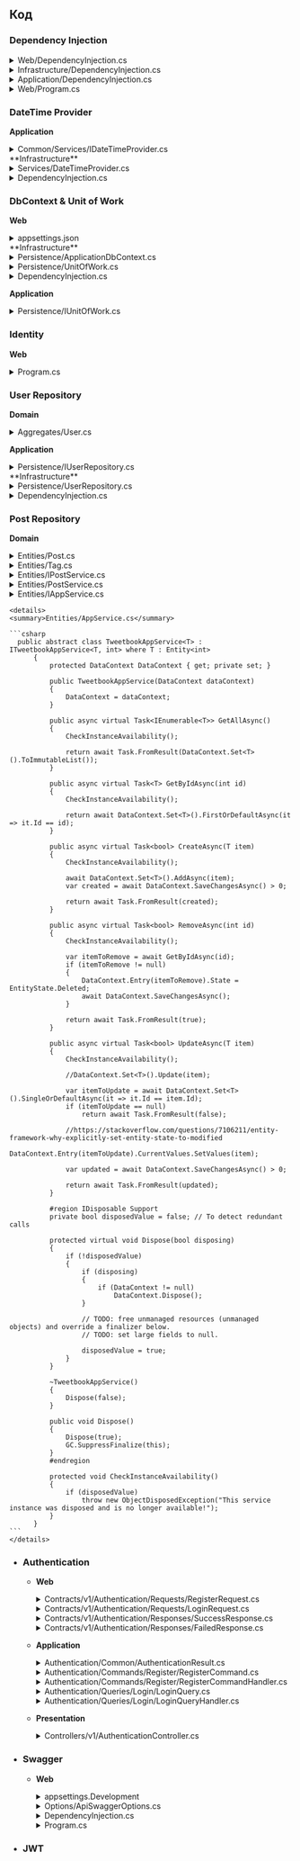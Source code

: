 ## Код

### Dependency Injection
<details>
<summary>Web/DependencyInjection.cs</summary>
      
      ```csharp
              public static IServiceCollection AddPresentation(this IServiceCollection services)
              {
                  services.AddIdentity<IdentityUser, IdentityRole>(options =>
                  {
                      options.Password.RequireDigit = false;
                      options.Password.RequireNonAlphanumeric = false;
                      options.Password.RequireUppercase = false;
                      options.Password.RequiredLength = 6;
                  })
          .AddRoles<IdentityRole>()
          .AddEntityFrameworkStores<ApplicationDbContext>();

                  services.AddSwaggerGen(x =>
                  {
                      x.SwaggerDoc("v1", new Microsoft.OpenApi.Models.OpenApiInfo {Title="My Api", Version="v1" });
                  });
                  return services;
              }
      ```
</details>
<details>
<summary>Infrastructure/DependencyInjection.cs</summary>
      
      ```csharp
      public static IServiceCollection AddInfrastructure(this IServiceCollection services, ConfigurationManager config)
        {
            return services;
        }
      ```
</details>
<details>
<summary>Application/DependencyInjection.cs</summary>
      
      ```csharp
      public static IServiceCollection AddApplication(this IServiceCollection services)
        {
            services.AddMediatR(typeof(DependencyInjection).Assembly);
            return services;
        }
      ```
</details>
<details>
<summary>Web/Program.cs</summary>

      ```csharp
      var builder = WebApplication.CreateBuilder(args);
      {
          builder.Services.AddApplication();
          builder.Services.AddInfrastructure(builder.Configuration);
          builder.Services.AddPresentation();
          builder.Services.AddControllers();
      }

      var app = builder.Build();
      {
          app.UseHttpsRedirection();
          
          Assembly presentationAssembly = typeof(Presentation.AssemblyReference).Assembly;
          app.MapControllers().AddApplicationPart(presentationAssembly);
  
          app.Run();
      }
      ```
</details>
  
### DateTime Provider
**Application**
<details>
<summary>Common/Services/IDateTimeProvider.cs</summary>
      
      ```csharp
      public interface IDateTimeProvider
      {
          DateTime UtcNow { get; }
      }
      ```
</details>
**Infrastructure**
<details>
<summary>Services/DateTimeProvider.cs</summary>
      
      ```csharp
      public class DateTimeProvider : IDateTimeProvider
      {
          public DateTime UtcNow => DateTime.UtcNow;
      }
      ```
</details>
<details>
      <summary>DependencyInjection.cs</summary>
      Добавить
      
      ```csharp
      services.AddSingleton<IDateTimeProvider, DateTimeProvider>();
      ```
</details>

### DbContext & Unit of Work
**Web**
<details>
<summary>appsettings.json</summary>
      
    ```json
        "ConnectionStrings": {
        "DefaultConnection": "Data Source=(localdb)\\MSSQLLocalDB;Initial Catalog=Portfolio2022;Integrated Security=True;
        Connect Timeout=30;Encrypt=False;TrustServerCertificate=False;ApplicationIntent=ReadWrite;MultiSubnetFailover=False"
        }
    ```
</details>
**Infrastructure**
<details>
<summary>Persistence/ApplicationDbContext.cs</summary>
      
      ```csharp
        public class ApplicationDbContext : IdentityDbContext
        {
            public ApplicationDbContext(DbContextOptions<ApplicationDbContext> options) : base(options)
            {

            }

            public DbSet<User> Users { get; set; }

            public DbSet<Post> Posts { get; set; }
        }
      ```
</details>  
      
<details>
<summary>Persistence/UnitOfWork.cs</summary>
      
      ```csharp
      public sealed class UnitOfWork : IUnitOfWork
      {
          private readonly ApplicationDbContext _ctx;

          public UnitOfWork(ApplicationDbContext ctx)
          {
              _ctx = ctx;
          }

          public Task SaveChangesAsync(CancellationToken cancellationToken = default)
          {
              return _ctx.SaveChangesAsync(cancellationToken);
          }
      }
      ```
</details>

<details>
<summary>DependencyInjection.cs</summary>
      
      ```csharp
        public static IServiceCollection AddInfrastructure(this IServiceCollection services, IConfiguration configuration)
        {
            services.AddDbContext<ApplicationDbContext>(options => options.UseSqlServer(configuration["DefaultConnection"]));
        }
      ```
      
</details>
      
**Application**
<details>
<summary>Persistence/IUnitOfWork.cs</summary>
      
      ```csharp
     
      ```
</details>
      
### Identity
**Web**
<details>
<summary>Program.cs</summary>
      
    ```csharp
      var builder = WebApplication.CreateBuilder(args);
      {
          builder.Services.AddIdentity<IdentityUser, IdentityRole>(options =>
          {
              options.Password.RequireDigit = false;
              options.Password.RequireNonAlphanumeric = false;
              options.Password.RequireUppercase = false;
              options.Password.RequiredLength = 6;
          })
              .AddRoles<IdentityRole>()
              .AddEntityFrameworkStores<ApplicationDbContext>();
      }
      var app = builder.Build();
      {
          {
              IServiceScope scope = app.Services.CreateScope();
              ApplicationDbContext ctx = scope.ServiceProvider.GetRequiredService<ApplicationDbContext>();
              UserManager<IdentityUser> userManager = scope.ServiceProvider.GetRequiredService<UserManager<IdentityUser>>();
              RoleManager<IdentityRole> roleManager = scope.ServiceProvider.GetRequiredService<RoleManager<IdentityRole>>();

              ctx.Database.EnsureCreated();

              IdentityRole adminRole = new IdentityRole("Admin");
              if (!ctx.Roles.Any())
              {
                  roleManager.CreateAsync(adminRole).GetAwaiter().GetResult();
              }

              if (!ctx.Users.Any(u => u.UserName == "admin"))
              {
                  IdentityUser adminUser = new IdentityUser
                  {
                      UserName = "admin",
                      Email = "admin@example.com"
                  };
                  userManager.CreateAsync(adminUser, "P@ssword123!").GetAwaiter().GetResult();
                  userManager.AddToRoleAsync(adminUser, adminRole.Name).GetAwaiter().GetResult();
              }        
          }
      }
    ```
</details>
      
### User Repository  
**Domain**
<details>
<summary>Aggregates/User.cs</summary>
      
      ```csharp
        public class User
        {
            public Guid Id { get; set; } = Guid.NewGuid();
            public string FirstName { get; set; } = null!;
            public string LastName { get; set; } = null!;
            public string Email { get; set; } = null!;
            public string Password { get; set; } = null!;
        }
      ```
</details>  
      
**Application**
<details>
<summary>Persistence/IUserRepository.cs</summary>
      
      ```csharp
        public interface IUserRepository
        {
            User? GetUserByEmail(string email);
            void Add(User user);
        }
      ```
</details>
**Infrastructure**
<details>
<summary>Persistence/UserRepository.cs</summary>
      
      ```csharp
        public class UserRepository : IUserRepository
        {
            private static readonly List<User> _users = new();

            public User? GetUserByEmail(string email)
            {
                return _users.SingleOrDefault(u => u.Email == email);
            }

            public void Add(User user)
            {
                _users.Add(user);
            }
        }
      ```
</details>
<details>
<summary>DependencyInjection.cs</summary>
      
      ```csharp
        public static class DependencyInjection
        {
            public static IServiceCollection AddInfrastructure(this IServiceCollection services)
            {
                services.AddScoped<IUserRepository, UserRepository>();
                return services;
            }
        }
      ```
</details> 

### Post Repository  
**Domain**
<details>
<summary>Entities/Post.cs</summary>
    
    ```csharp
        public class Post : Entity<int>
        {
            public DateTime CreationDate { get; set; }
            public string Author { get; set; }
            public string Title { get; set; }
            public string Content { get; set; }
            public DateTime? DisplayUntil { get; set; }
            public string UserId { get; set; }
            public virtual ICollection<Tag> Tags { get; set; }
        }
    ```
</details>

<details>
    <summary>Entities/Tag.cs</summary>
    
    ```csharp
        public class Tag : Entity<int>
        {
            public string Text { get; set; }

            public int? PostId { get; set; }

            [ForeignKey(nameof(PostId))]
            public Post Post { get; set; }
        }
    ```
</details>      
    
<details>
<summary>Entities/IPostService.cs</summary>
    
    
    ```csharp
      public interface IPostService : ITweetbookAppService<Post,int>
      {
          Task<IEnumerable<Tag>> GetTagsByPostAsync(int postId);
          Task<Tag> CreatePostTagAsync(Tag tag);
      }
    ```
</details>       
    
<details>
<summary>Entities/PostService.cs</summary>
    
    ```csharp
        public class PostService : TweetbookAppService<Post>, IPostService
        {
            //private readonly IHttpContextAccessor _httpContextAccessor;

            //public PostService(DataContext dataContext, IHttpContextAccessor httpContextAccessor) : base(dataContext)
            //{
            //    _httpContextAccessor = httpContextAccessor;
            //}

            public PostService(DataContext dataContext) : base(dataContext) {}

            public override async Task<bool> UpdateAsync(Post item)
            {
                CheckInstanceAvailability();

                var itemToUpdate = await GetByIdAsync(item.Id);
                if (itemToUpdate == null)
                    return await Task.FromResult(false);

                //The infrastructure evaluates for us via PostOwnershipValidationFilter where applied
                //But what if the developer forgets to decorate the endpoint with the attribute aforementioned?
                //In this case, uncomment the line below or adopt a better coding strategy*
                //if (!CurrentUserIsOwner(itemToUpdate.UserId))
                //    return await Task.FromResult(false);
                //*throw new SecurityException("Access denied to the request resource or operation")

                //DataContext.Set<T>().Update(item); //See next line below

                //https://stackoverflow.com/questions/7106211/entity-framework-why-explicitly-set-entity-state-to-modified
                item.UserId = itemToUpdate.UserId;
                DataContext.Entry(itemToUpdate).CurrentValues.SetValues(item);

                var updated = await DataContext.SaveChangesAsync() > 0;

                return await Task.FromResult(updated);
            }

            public override async Task<bool> RemoveAsync(int id)
            {
                CheckInstanceAvailability();

                var itemToRemove = await GetByIdAsync(id);
                if (itemToRemove != null)
                {
                    //The infrastructure evaluates for us via PostOwnershipValidationFilter where applied
                    //But what if the developer forgets to decorate the endpoint with the attribute aforementioned?
                    //In this case, uncomment the line below or adopt a better coding strategy*
                    //if (!CurrentUserIsOwner(itemToRemove.UserId))
                    //    return await Task.FromResult(false);
                    //*throw new SecurityException("Access denied to the request resource or operation")

                    DataContext.Entry(itemToRemove).State = EntityState.Deleted;
                    await DataContext.SaveChangesAsync();
                }

                return await Task.FromResult(true);
            }

            public async Task<IEnumerable<Tag>> GetTagsByPostAsync(int postId)
            {
                //TODO: Implement get tags by post id method
                CheckInstanceAvailability();

                return await Task.FromResult(Enumerable.Empty<Tag>());
            }

            public async Task<Tag> CreatePostTagAsync(Tag tag)
            {
                CheckInstanceAvailability();

                var relatedPost = await GetByIdAsync(tag.PostId.Value);
                if (relatedPost != null)
                {
                    await DataContext.Tags.AddAsync(tag);
                    var created = await DataContext.SaveChangesAsync() > 0;

                    return await Task.FromResult(created ? tag : null);
                }

                return await Task.FromResult((Tag)null);
            }

            //The infrastructure evaluates for us via PostOwnershipValidationFilter where applied
            //private bool CurrentUserIsOwner(string postUserId) => string.Equals(_httpContextAccessor.HttpContext.GetCurrentUserId(),
              postUserId, StringComparison.Ordinal);
        }
    ```
</details>   
 
<details>
<summary>Entities/IAppService.cs</summary>
      
    ```csharp
      public interface ITweetbookAppService<T, TKey> where T : class
      {
          Task<T> GetByIdAsync(TKey id);
          Task<IEnumerable<T>> GetAllAsync();
          Task<bool> CreateAsync(T item);
          Task<bool> UpdateAsync(T item);
          Task<bool> RemoveAsync(TKey id);
      }
    ```
</details>    
      
    <details>
    <summary>Entities/AppService.cs</summary>
      
    ```csharp
      public abstract class TweetbookAppService<T> : ITweetbookAppService<T, int> where T : Entity<int>
          {
              protected DataContext DataContext { get; private set; }

              public TweetbookAppService(DataContext dataContext)
              {
                  DataContext = dataContext;
              }

              public async virtual Task<IEnumerable<T>> GetAllAsync()
              {
                  CheckInstanceAvailability();

                  return await Task.FromResult(DataContext.Set<T>().ToImmutableList());
              }

              public async virtual Task<T> GetByIdAsync(int id)
              {
                  CheckInstanceAvailability();

                  return await DataContext.Set<T>().FirstOrDefaultAsync(it => it.Id == id);
              }

              public async virtual Task<bool> CreateAsync(T item)
              {
                  CheckInstanceAvailability();

                  await DataContext.Set<T>().AddAsync(item);
                  var created = await DataContext.SaveChangesAsync() > 0;

                  return await Task.FromResult(created);
              }

              public async virtual Task<bool> RemoveAsync(int id)
              {
                  CheckInstanceAvailability();

                  var itemToRemove = await GetByIdAsync(id);
                  if (itemToRemove != null)
                  {
                      DataContext.Entry(itemToRemove).State = EntityState.Deleted;
                      await DataContext.SaveChangesAsync();
                  }

                  return await Task.FromResult(true);
              }

              public async virtual Task<bool> UpdateAsync(T item)
              {
                  CheckInstanceAvailability();

                  //DataContext.Set<T>().Update(item);

                  var itemToUpdate = await DataContext.Set<T>().SingleOrDefaultAsync(it => it.Id == item.Id);
                  if (itemToUpdate == null)
                      return await Task.FromResult(false);

                  //https://stackoverflow.com/questions/7106211/entity-framework-why-explicitly-set-entity-state-to-modified
                  DataContext.Entry(itemToUpdate).CurrentValues.SetValues(item);

                  var updated = await DataContext.SaveChangesAsync() > 0;

                  return await Task.FromResult(updated);
              }

              #region IDisposable Support
              private bool disposedValue = false; // To detect redundant calls

              protected virtual void Dispose(bool disposing)
              {
                  if (!disposedValue)
                  {
                      if (disposing)
                      {
                          if (DataContext != null)
                              DataContext.Dispose();
                      }

                      // TODO: free unmanaged resources (unmanaged objects) and override a finalizer below.
                      // TODO: set large fields to null.

                      disposedValue = true;
                  }
              }

              ~TweetbookAppService()
              {
                  Dispose(false);
              }

              public void Dispose()
              {
                  Dispose(true);
                  GC.SuppressFinalize(this);
              }
              #endregion

              protected void CheckInstanceAvailability()
              {
                  if (disposedValue)
                      throw new ObjectDisposedException("This service instance was disposed and is no longer available!");
              }
          }
    ```
    </details>           
- ### Authentication
  - **Web**
    <details>
      <summary>Contracts/v1/Authentication/Requests/RegisterRequest.cs</summary>

      ```csharp
      public record RegisterRequest(
          string FirstName,
          string LastName,
          string Email,
          string Password);
      ```
    </details>
    <details>
      <summary>Contracts/v1/Authentication/Requests/LoginRequest.cs</summary>

      ```csharp
      public record LoginRequest(
          string Email,
          string Password);
      ```
    </details>
    <details>
      <summary>Contracts/v1/Authentication/Responses/SuccessResponse.cs</summary>

      ```csharp
      public record SuccessResponse(
          Guid Id,
          string FirstName,
          string LastName,
          string Email,
          string Token);
      ```
    </details>
    <details>
      <summary>Contracts/v1/Authentication/Responses/FailedResponse.cs</summary>

      ```csharp
      public class FailedResponse
      {

      }
      ```
    </details>

  - **Application**
    <details>
    <summary>Authentication/Common/AuthenticationResult.cs</summary>
      
      ```csharp
      public record AuthenticationResult(
          User User,
          string Token);
      ```
    </details>    
    <details>
    <summary>Authentication/Commands/Register/RegisterCommand.cs</summary>
      
      ```csharp
        public record RegisterCommand(
          string FirstName,
          string LastName,
          string Email,
          string Password) : IRequest<AuthenticationResult>;
      ```
    </details>
      

    <details>
    <summary>Authentication/Commands/Register/RegisterCommandHandler.cs</summary>
      
      ```csharp
        public class RegisterCommandHandler :
            IRequestHandler<RegisterCommand, AuthenticationResult>
        {
            private readonly IJwtTokenGenerator _jwttokengenerator;
            private readonly IUserRepository _userRepository;

            public RegisterCommandHandler(IJwtTokenGenerator jwtTokenGenerator,
                IUserRepository userRepository)
            {
                _jwttokengenerator = jwtTokenGenerator;
                _userRepository = userRepository;
            }
            public async Task<AuthenticationResult> Handle(RegisterCommand command, CancellationToken cancellationToken)
            {
                if (_userRepository.GetUserByEmail(command.Email) is not null)
                {
                    throw new Exception("User with given email already exists");
                }

                var user = new User
                {
                    FirstName = command.FirstName,
                    LastName = command.LastName,
                    Email = command.Email,
                    Password = command.Password
                };
                _userRepository.Add(user);

                Guid userId = Guid.NewGuid();
                var token = _jwttokengenerator.GenerateToken(user);

                return new AuthenticationResult(
                    user,
                    token);
            }
        }
    ```
    </details>
    <details>
    <summary>Authentication/Queries/Login/LoginQuery.cs</summary>
      
      ```csharp
        public record LoginQuery(string Email, string Password)
                : IRequest<AuthenticationResult>;
      ```
    </details>
    <details>
    <summary>Authentication/Queries/Login/LoginQueryHandler.cs</summary>
      
      ```csharp
        public class LoginQueryHandler :
            IRequestHandler<LoginQuery, AuthenticationResult>
        {
            private readonly IJwtTokenGenerator _jwttokengenerator;
            private readonly IUserRepository _userRepository;

            public LoginQueryHandler(IJwtTokenGenerator jwtTokenGenerator,
                IUserRepository userRepository)
            {
                _jwttokengenerator = jwtTokenGenerator;
                _userRepository = userRepository;
            }

            public async Task<AuthenticationResult> Handle(LoginQuery query, CancellationToken cancellationToken)
            {
                if (_userRepository.GetUserByEmail(query.Email) is not User user)
                {
                    throw new Exception("User with given email does not exist");
                }

                if (user.Password != query.Password)
                {
                    throw new Exception("Invalid password");
                }

                var token = _jwttokengenerator.GenerateToken(user);

                return new AuthenticationResult(
                    user,
                    token);
            }
        }
      ```
    </details>      
      
  - **Presentation**
      
    <details>
      <summary>Controllers/v1/AuthenticationController.cs</summary>
      
      ```csharp
      [ApiController]
      [Route("auth")]
      public class AuthenticationController : ControllerBase
      {
          private readonly ISender _mediator;

          public AuthenticationController(
              IMediator mediator)
          {
              _mediator = mediator;
          }

          [HttpPost("register")]
          public async Task<IActionResult> Register(RegisterRequest request)
          {
              var command = new RegisterCommand(request.FirstName, request.LastName, request.Email, request.Password);
              var authResult = await _mediator.Send(command);

              var authResponse = new SuccessResponse(
                  authResult.User.Id,
                  authResult.User.FirstName,
                  authResult.User.LastName,
                  authResult.User.Email,
                  authResult.Token);
              return Ok(request);
          }

          [HttpPost("login")]
          public async Task<IActionResult> Login(LoginRequest request)
          {
              var query = new LoginQuery(request.Email, request.Password);
              var authResult = await _mediator.Send(query);
              var authResponse = new SuccessResponse(
                  authResult.User.Id,
                  authResult.User.FirstName,
                  authResult.User.LastName,
                  authResult.User.Email,
                  authResult.Token);
              return Ok(request);
          }
      }
      ```
    </details>

- ### Swagger
  - **Web**
    <details>
      <summary>appsettings.Development</summary>
      
      ```json
        "ApiSwaggerOptions": {
          "JsonRoute": "swagger/{documentName}/swagger.json",
          "Description": "Our API",
          "UIEndpoint":  "v1/swagger.json"
        }
      ```
    </details>
    <details>
      <summary>Options/ApiSwaggerOptions.cs</summary>
      
      ```csharp
      public record ApiSwaggerOptions(
          string JsonRoute = null!,
          string UiEndpoint = null!,
          string Description = null!);
      ```
    </details>
    <details>
      <summary>DependencyInjection.cs</summary>
      
      ```csharp
      services.AddSwaggerGen(x =>
      {
          x.SwaggerDoc("v1", new Microsoft.OpenApi.Models.OpenApiInfo
          {
              Title = "Api",
              Version = "v1"
          });
      });
      ```
    </details>
    <details>
    <summary>Program.cs</summary>
    
    Добавить
    
    ```csharp
    var swaggerOptions = new ApiSwaggerOptions();

    builder.Configuration.GetSection(nameof(ApiSwaggerOptions))
        .Bind(swaggerOptions);

    app.UseSwagger(option =>
    {
        option.RouteTemplate = swaggerOptions.JsonRoute;
    });

    app.UseSwaggerUI(option =>
    {
        option.SwaggerEndpoint(swaggerOptions.UiEndpoint, swaggerOptions.Description);
    });
    ```
    </details>
  
- ### JWT
